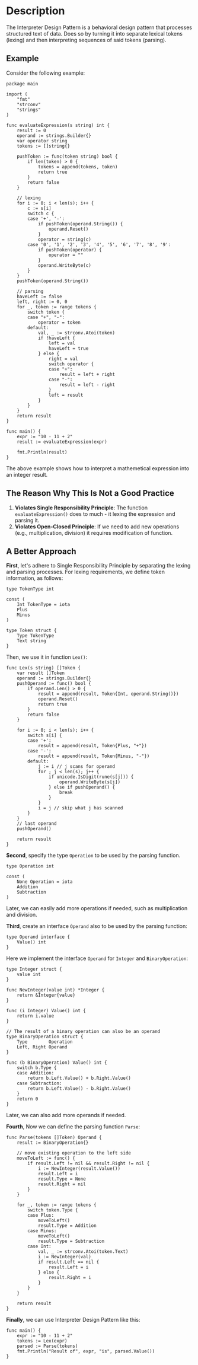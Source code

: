 # Description

The Interpreter Design Pattern is a behavioral design pattern that processes structured text of data. Does so by turning it into separate lexical tokens (lexing) and then interpreting sequences of said tokens (parsing).

## Example

Consider the following example:

```
package main

import (
	"fmt"
	"strconv"
	"strings"
)

func evaluateExpression(s string) int {
	result := 0
	operand := strings.Builder{}
	var operator string
	tokens := []string{}

	pushToken := func(token string) bool {
		if len(token) > 0 {
			tokens = append(tokens, token)
			return true
		}
		return false
	}

	// lexing
	for i := 0; i < len(s); i++ {
		c := s[i]
		switch c {
		case '+', '-':
			if pushToken(operand.String()) {
				operand.Reset()
			}
			operator = string(c)
		case '0', '1', '2', '3', '4', '5', '6', '7', '8', '9':
			if pushToken(operator) {
				operator = ""
			}
			operand.WriteByte(c)
		}
	}
	pushToken(operand.String())

	// parsing
	haveLeft := false
	left, right := 0, 0
	for _, token := range tokens {
		switch token {
		case "+", "-":
			operator = token
		default:
			val, _ := strconv.Atoi(token)
			if !haveLeft {
				left = val
				haveLeft = true
			} else {
				right = val
				switch operator {
				case "+":
					result = left + right
				case "-":
					result = left - right
				}
				left = result
			}
		}
	}
	return result
}

func main() {
	expr := "10 - 11 + 2"
	result := evaluateExpression(expr)

	fmt.Println(result)
}
```

The above example shows how to interpret a mathemetical expression into an integer result.

## The Reason Why This Is Not a Good Practice

1. **Violates Single Responsibility Principle**: The function `evaluateExpression()` does to much - it lexing the expression and parsing it.
1. **Violates Open-Closed Principle**: If we need to add new operations (e.g., multiplication, division) it requires modification of function.

## A Better Approach

**First**, let's adhere to Single Responsibility Principle by separating the lexing and parsing processes. For lexing requirements, we define token information, as follows:

```
type TokenType int

const (
	Int TokenType = iota
	Plus
	Minus
)

type Token struct {
	Type TokenType
	Text string
}
```

Then, we use it in function `Lex()`:

```
func Lex(s string) []Token {
	var result []Token
	operand := strings.Builder{}
	pushOperand := func() bool {
		if operand.Len() > 0 {
			result = append(result, Token{Int, operand.String()})
			operand.Reset()
			return true
		}
		return false
	}

	for i := 0; i < len(s); i++ {
		switch s[i] {
		case '+':
			result = append(result, Token{Plus, "+"})
		case '-':
			result = append(result, Token{Minus, "-"})
		default:
			j := i // j scans for operand
			for ; j < len(s); j++ {
				if unicode.IsDigit(rune(s[j])) {
					operand.WriteByte(s[j])
				} else if pushOperand() {
					break
				}
			}
			i = j // skip what j has scanned
		}
	}
	// last operand
	pushOperand()

	return result
}
```

**Second**, specify the type `Operation` to be used by the parsing function.

```
type Operation int

const (
	None Operation = iota
	Addition
	Subtraction
)
```

Later, we can easily add more operations if needed, such as multiplication and division.

**Third**, create an interface `Operand` also to be used by the parsing function:

```
type Operand interface {
	Value() int
}
```

Here we implement the interface `Operand` for `Integer` and `BinaryOperation`:

```
type Integer struct {
	value int
}

func NewInteger(value int) *Integer {
	return &Integer{value}
}

func (i Integer) Value() int {
	return i.value
}

// The result of a binary operation can also be an operand
type BinaryOperation struct {
	Type        Operation
	Left, Right Operand
}

func (b BinaryOperation) Value() int {
	switch b.Type {
	case Addition:
		return b.Left.Value() + b.Right.Value()
	case Subtraction:
		return b.Left.Value() - b.Right.Value()
	}
	return 0
}
```

Later, we can also add more operands if needed.

**Fourth**, Now we can define the parsing function `Parse`:

```
func Parse(tokens []Token) Operand {
	result := BinaryOperation{}

	// move existing operation to the left side
	moveToLeft := func() {
		if result.Left != nil && result.Right != nil {
			i := NewInteger(result.Value())
			result.Left = i
			result.Type = None
			result.Right = nil
		}
	}

	for _, token := range tokens {
		switch token.Type {
		case Plus:
			moveToLeft()
			result.Type = Addition
		case Minus:
			moveToLeft()
			result.Type = Subtraction
		case Int:
			val, _ := strconv.Atoi(token.Text)
			i := NewInteger(val)
			if result.Left == nil {
				result.Left = i
			} else {
				result.Right = i
			}
		}
	}

	return result
}
```

**Finally**, we can use Interpreter Design Pattern like this:

```
func main() {
	expr := "10 - 11 + 2"
	tokens := Lex(expr)
	parsed := Parse(tokens)
	fmt.Println("Result of", expr, "is", parsed.Value())
}
```
